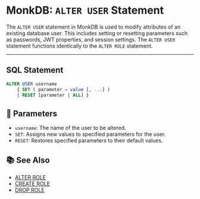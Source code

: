 # MonkDB: `ALTER USER` Statement

The `ALTER USER` statement in MonkDB is used to modify attributes of an existing database user. This includes setting or resetting parameters such as passwords, JWT properties, and session settings. The `ALTER USER` statement functions identically to the `ALTER ROLE` statement.

---

## SQL Statement

```sql
ALTER USER username
    { SET ( parameter = value [, ...] )
    | RESET [parameter | ALL] }
```

## 🚀 Parameters

- `username`: The name of the user to be altered.​
- `SET`: Assigns new values to specified parameters for the user.​
- `RESET`: Restores specified parameters to their default values.

## 📚 See Also

- [ALTER ROLE](./15_ALTER_ROLE.md)
- [CREATE ROLE](./31_CREATE_ROLE.md)
- [DROP ROLE](./50_DROP_ROLE.md)